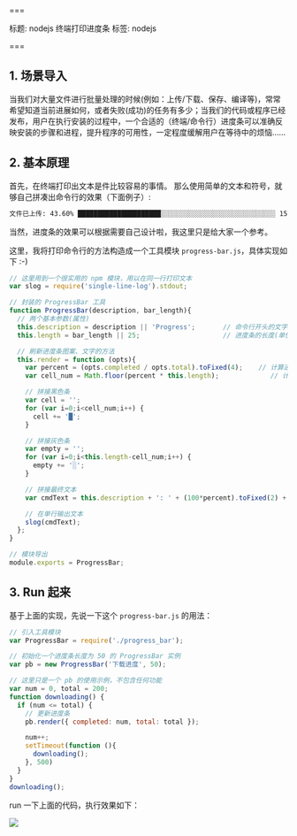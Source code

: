 ===

标题: nodejs 终端打印进度条
标签: nodejs

===

## 1. 场景导入

当我们对大量文件进行批量处理的时候(例如：上传/下载、保存、编译等)，常常希望知道当前进展如何，或者失败(成功)的任务有多少；当我们的代码或程序已经发布，用户在执行安装的过程中，一个合适的（终端/命令行）进度条可以准确反映安装的步骤和进程，提升程序的可用性，一定程度缓解用户在等待中的烦恼……

## 2. 基本原理

首先，在终端打印出文本是件比较容易的事情。
那么使用简单的文本和符号，就够自己拼凑出命令行的效果（下面例子）:

```bash
文件已上传: 43.60% █████████████████████░░░░░░░░░░░░░░░░░░░░░░░░░░░░░ 150/344
```

当然，进度条的效果可以根据需要自己设计啦，我这里只是给大家一个参考。

这里，我将打印命令行的方法构造成一个工具模块 `progress-bar.js`，具体实现如下 :-)

```js
// 这里用到一个很实用的 npm 模块，用以在同一行打印文本
var slog = require('single-line-log').stdout;

// 封装的 ProgressBar 工具
function ProgressBar(description, bar_length){
  // 两个基本参数(属性)
  this.description = description || 'Progress';       // 命令行开头的文字信息
  this.length = bar_length || 25;                     // 进度条的长度(单位：字符)，默认设为 25

  // 刷新进度条图案、文字的方法
  this.render = function (opts){
    var percent = (opts.completed / opts.total).toFixed(4);    // 计算进度(子任务的 完成数 除以 总数)
    var cell_num = Math.floor(percent * this.length);             // 计算需要多少个 █ 符号来拼凑图案

    // 拼接黑色条
    var cell = '';
    for (var i=0;i<cell_num;i++) {
      cell += '█';
    }

    // 拼接灰色条
    var empty = '';
    for (var i=0;i<this.length-cell_num;i++) {
      empty += '░';
    }

    // 拼接最终文本
    var cmdText = this.description + ': ' + (100*percent).toFixed(2) + '% ' + cell + empty + ' ' + opts.completed + '/' + opts.total;

    // 在单行输出文本
    slog(cmdText);
  };
}

// 模块导出
module.exports = ProgressBar;
```

## 3. Run 起来

基于上面的实现，先说一下这个 `progress-bar.js` 的用法：

```js
// 引入工具模块
var ProgressBar = require('./progress_bar');

// 初始化一个进度条长度为 50 的 ProgressBar 实例
var pb = new ProgressBar('下载进度', 50);

// 这里只是一个 pb 的使用示例，不包含任何功能
var num = 0, total = 200;
function downloading() {
  if (num <= total) {
    // 更新进度条
    pb.render({ completed: num, total: total });

    num++;
    setTimeout(function (){
      downloading();
    }, 500)
  }
}
downloading();
```

run 一下上面的代码，执行效果如下：

![](http://upload-images.jianshu.io/upload_images/590155-0efe80d8c7068908.gif?imageMogr2/auto-orient/strip)
